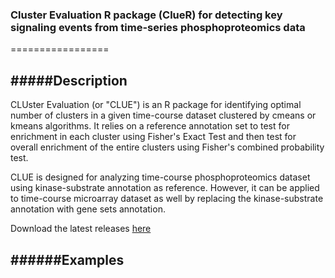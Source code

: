 ### Cluster Evaluation R package (ClueR) for detecting key signaling events from time-series phosphoproteomics data
=================

#####Description
-----------------
CLUster Evaluation (or "CLUE") is an R package for identifying optimal number of clusters in a given time-course dataset clustered by cmeans or kmeans algorithms. It relies on a reference annotation set to test for enrichment in
each cluster using Fisher's Exact Test and then test for overall enrichment of the entire clusters using Fisher's
combined probability test.

CLUE is designed for analyzing time-course phosphoproteomics dataset using kinase-substrate annotation as reference. However, it can be applied to time-course microarray dataset as well by replacing the kinase-substrate annotation with gene sets annotation.

Download the latest releases [here](https://github.com/PengyiYang/ClueR/releases)

######Examples
-------------------
